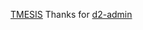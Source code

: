 [TMESIS](https://github.com/KaiyouHu/TMESIS)
Thanks for [d2-admin](https://github.com/d2-projects/d2-admin)
